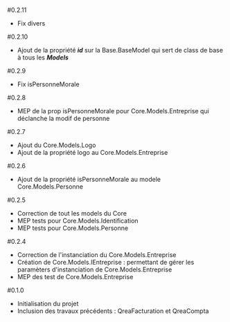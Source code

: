 #0.2.11
* Fix divers

#0.2.10
* Ajout de la propriété ***id*** sur la Base.BaseModel qui sert de class de base à tous les ***Models***

#0.2.9
* Fix isPersonneMorale

#0.2.8
* MEP de la prop isPersonneMorale pour Core.Models.Entreprise qui déclanche la modif de personne

#0.2.7
* Ajout du Core.Models.Logo
* Ajout de la propriété logo au Core.Models.Entreprise

#0.2.6
* Ajout de la propriété isPersonneMorale au modele Core.Models.Personne

#0.2.5
* Correction de tout les models du Core
* MEP tests pour Core.Models.Identification
* MEP tests pour Core.Models.Personne

#0.2.4
* Correction de l'instanciation du Core.Models.Entreprise
* Création de Core.Models.IEntreprise : permettant de gérer les paramèters d'instanciation de Core.Models.Entreprise
* MEP des test de Core.Models.Entreprise

#0.1.0
* Initialisation du projet 
* Inclusion des travaux précédents : QreaFacturation et QreaCompta
